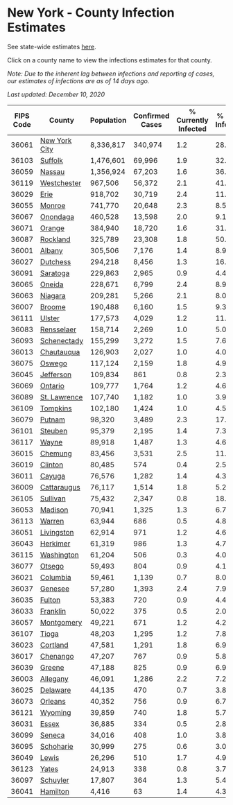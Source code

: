 # New York - County Infection Estimates

See state-wide estimates [here](/infections/us-ny).

Click on a county name to view the infections estimates for that county.

*Note: Due to the inherent lag between infections and reporting of cases, our estimates of infections are as of 14 days ago.*

*Last updated: December 10, 2020*

|   FIPS Code |                         County |   Population |   Confirmed Cases |   % Currently Infected |   % Total Infected |
|-------------|--------------------------------|--------------|-------------------|------------------------|--------------------|
|       36061 | [New York City](new-york-city) |    8,336,817 |           340,974 |                    1.2 |               28.3 |
|       36103 |             [Suffolk](suffolk) |    1,476,601 |            69,996 |                    1.9 |               32.1 |
|       36059 |               [Nassau](nassau) |    1,356,924 |            67,203 |                    1.6 |               36.0 |
|       36119 |     [Westchester](westchester) |      967,506 |            56,372 |                    2.1 |               41.7 |
|       36029 |                   [Erie](erie) |      918,702 |            30,719 |                    2.4 |               11.5 |
|       36055 |               [Monroe](monroe) |      741,770 |            20,648 |                    2.3 |                8.5 |
|       36067 |           [Onondaga](onondaga) |      460,528 |            13,598 |                    2.0 |                9.1 |
|       36071 |               [Orange](orange) |      384,940 |            18,720 |                    1.6 |               31.9 |
|       36087 |           [Rockland](rockland) |      325,789 |            23,308 |                    1.8 |               50.0 |
|       36001 |               [Albany](albany) |      305,506 |             7,176 |                    1.4 |                8.9 |
|       36027 |           [Dutchess](dutchess) |      294,218 |             8,456 |                    1.3 |               16.1 |
|       36091 |           [Saratoga](saratoga) |      229,863 |             2,965 |                    0.9 |                4.4 |
|       36065 |               [Oneida](oneida) |      228,671 |             6,799 |                    2.4 |                8.9 |
|       36063 |             [Niagara](niagara) |      209,281 |             5,266 |                    2.1 |                8.0 |
|       36007 |               [Broome](broome) |      190,488 |             6,160 |                    1.5 |                9.3 |
|       36111 |               [Ulster](ulster) |      177,573 |             4,029 |                    1.2 |               11.8 |
|       36083 |       [Rensselaer](rensselaer) |      158,714 |             2,269 |                    1.0 |                5.0 |
|       36093 |     [Schenectady](schenectady) |      155,299 |             3,272 |                    1.5 |                7.6 |
|       36013 |       [Chautauqua](chautauqua) |      126,903 |             2,027 |                    1.0 |                4.0 |
|       36075 |               [Oswego](oswego) |      117,124 |             2,159 |                    1.8 |                4.9 |
|       36045 |         [Jefferson](jefferson) |      109,834 |               861 |                    0.8 |                2.3 |
|       36069 |             [Ontario](ontario) |      109,777 |             1,764 |                    1.2 |                4.6 |
|       36089 |   [St. Lawrence](st.-lawrence) |      107,740 |             1,182 |                    1.0 |                3.9 |
|       36109 |           [Tompkins](tompkins) |      102,180 |             1,424 |                    1.0 |                4.5 |
|       36079 |               [Putnam](putnam) |       98,320 |             3,489 |                    2.3 |               17.2 |
|       36101 |             [Steuben](steuben) |       95,379 |             2,195 |                    1.4 |                7.3 |
|       36117 |                 [Wayne](wayne) |       89,918 |             1,487 |                    1.3 |                4.6 |
|       36015 |             [Chemung](chemung) |       83,456 |             3,531 |                    2.5 |               11.3 |
|       36019 |             [Clinton](clinton) |       80,485 |               574 |                    0.4 |                2.5 |
|       36011 |               [Cayuga](cayuga) |       76,576 |             1,282 |                    1.4 |                4.3 |
|       36009 |     [Cattaraugus](cattaraugus) |       76,117 |             1,514 |                    1.8 |                5.2 |
|       36105 |           [Sullivan](sullivan) |       75,432 |             2,347 |                    0.8 |               18.0 |
|       36053 |             [Madison](madison) |       70,941 |             1,325 |                    1.3 |                6.7 |
|       36113 |               [Warren](warren) |       63,944 |               686 |                    0.5 |                4.8 |
|       36051 |       [Livingston](livingston) |       62,914 |               971 |                    1.2 |                4.6 |
|       36043 |           [Herkimer](herkimer) |       61,319 |               986 |                    1.3 |                4.7 |
|       36115 |       [Washington](washington) |       61,204 |               506 |                    0.3 |                4.0 |
|       36077 |               [Otsego](otsego) |       59,493 |               804 |                    0.9 |                4.1 |
|       36021 |           [Columbia](columbia) |       59,461 |             1,139 |                    0.7 |                8.0 |
|       36037 |             [Genesee](genesee) |       57,280 |             1,393 |                    2.4 |                7.9 |
|       36035 |               [Fulton](fulton) |       53,383 |               720 |                    0.9 |                4.4 |
|       36033 |           [Franklin](franklin) |       50,022 |               375 |                    0.5 |                2.0 |
|       36057 |       [Montgomery](montgomery) |       49,221 |               671 |                    1.2 |                4.2 |
|       36107 |                 [Tioga](tioga) |       48,203 |             1,295 |                    1.2 |                7.8 |
|       36023 |           [Cortland](cortland) |       47,581 |             1,291 |                    1.8 |                6.9 |
|       36017 |           [Chenango](chenango) |       47,207 |               767 |                    0.9 |                5.8 |
|       36039 |               [Greene](greene) |       47,188 |               825 |                    0.9 |                6.9 |
|       36003 |           [Allegany](allegany) |       46,091 |             1,286 |                    2.2 |                7.2 |
|       36025 |           [Delaware](delaware) |       44,135 |               470 |                    0.7 |                3.8 |
|       36073 |             [Orleans](orleans) |       40,352 |               756 |                    0.9 |                6.7 |
|       36121 |             [Wyoming](wyoming) |       39,859 |               740 |                    1.8 |                5.7 |
|       36031 |                 [Essex](essex) |       36,885 |               334 |                    0.5 |                2.8 |
|       36099 |               [Seneca](seneca) |       34,016 |               408 |                    1.0 |                3.8 |
|       36095 |         [Schoharie](schoharie) |       30,999 |               275 |                    0.6 |                3.0 |
|       36049 |                 [Lewis](lewis) |       26,296 |               510 |                    1.7 |                4.9 |
|       36123 |                 [Yates](yates) |       24,913 |               338 |                    0.8 |                3.7 |
|       36097 |           [Schuyler](schuyler) |       17,807 |               364 |                    1.3 |                5.4 |
|       36041 |           [Hamilton](hamilton) |        4,416 |                63 |                    1.4 |                4.3 |